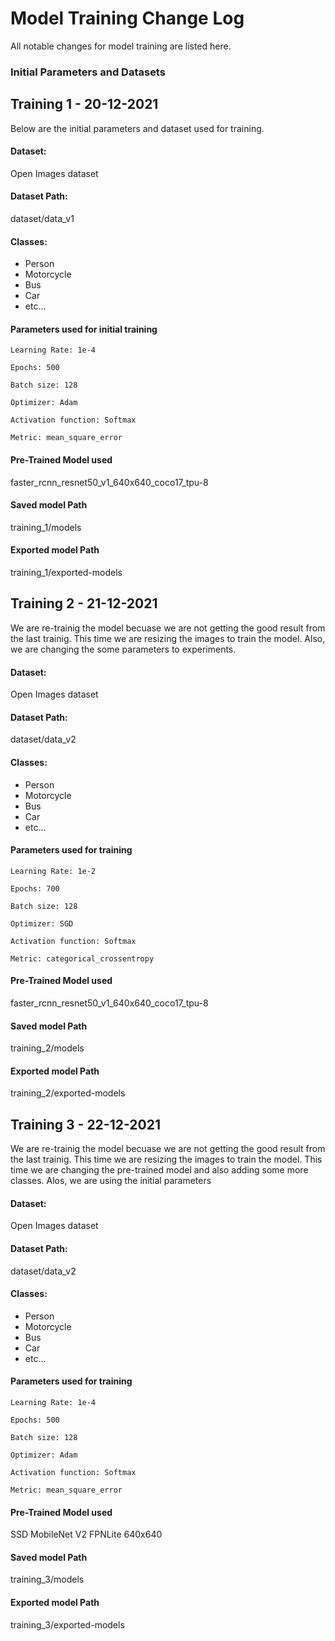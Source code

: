 # Model Training Change Log
All notable changes for model training are listed here.

### Initial Parameters and Datasets 

## Training 1 - 20-12-2021
Below are the initial parameters and dataset used for training.

#### Dataset: 
Open Images dataset

#### Dataset Path:
dataset/data_v1

#### Classes:
- Person
- Motorcycle 
- Bus
- Car
- etc...

#### Parameters used for initial training
`Learning Rate: 1e-4`

`Epochs: 500`

`Batch size: 128`

`Optimizer: Adam`

`Activation function: Softmax`

`Metric: mean_square_error`

#### Pre-Trained Model used
faster_rcnn_resnet50_v1_640x640_coco17_tpu-8

#### Saved model Path
training_1/models

#### Exported model Path
training_1/exported-models


## Training 2 - 21-12-2021
We are re-trainig the model becuase we are not getting the good result from the last trainig.
This time we are resizing the images to train the model.
Also, we are changing the some parameters to experiments.

#### Dataset: 
Open Images dataset

#### Dataset Path:
dataset/data_v2

#### Classes:
- Person
- Motorcycle 
- Bus
- Car
- etc...

#### Parameters used for training
`Learning Rate: 1e-2`

`Epochs: 700`

`Batch size: 128`

`Optimizer: SGD`

`Activation function: Softmax`

`Metric: categorical_crossentropy`

#### Pre-Trained Model used
faster_rcnn_resnet50_v1_640x640_coco17_tpu-8

#### Saved model Path
training_2/models

#### Exported model Path
training_2/exported-models


## Training 3 - 22-12-2021
We are re-trainig the model becuase we are not getting the good result from the last trainig.
This time we are resizing the images to train the model.
This time we are changing the pre-trained model and also adding some more classes.
Alos, we are using the initial parameters

#### Dataset: 
Open Images dataset

#### Dataset Path:
dataset/data_v2

#### Classes:
- Person
- Motorcycle 
- Bus
- Car
- etc...


#### Parameters used for training
`Learning Rate: 1e-4`

`Epochs: 500`

`Batch size: 128`

`Optimizer: Adam`

`Activation function: Softmax`

`Metric: mean_square_error`


#### Pre-Trained Model used
SSD MobileNet V2 FPNLite 640x640


#### Saved model Path
training_3/models

#### Exported model Path
training_3/exported-models





